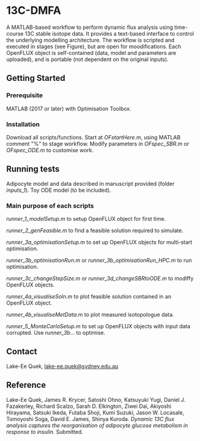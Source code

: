 # 13C-DMFA
A MATLAB-based workflow to perform dynamic flux analysis using time-course 13C stable isotope data. It provides a text-based interface to control the underlying modelling architecture. The workflow is scripted and executed in stages (see Figure), but are open for moodifications. Each OpenFLUX object is self-contained (data, model and parameters are uploaded), and is portable (not dependent on the original inputs).

## Getting Started
### Prerequisite
MATLAB (2017 or later) with Optimisation Toolbox.

### Installation
Download all scripts/functions. Start at *OFstartHere.m*, using MATLAB comment "%" to stage workflow. Modify parameters in *OFspec_SBR.m* or *OFspec_ODE.m* to customise work.

## Running tests
Adipocyte model and data described in manuscript provided (folder *inputs_1*). Toy ODE model (to be included).

### Main purpose of each scripts
*runner_1_modelSetup.m* to setup OpenFLUX object for first time.

*runner_2_genFeasible.m* to find a feasible solution required to simulate.

*runner_3a_optimisationSetup.m* to set up OpenFLUX objects for multi-start optimisation.

*runner_3b_optimisationRun.m* or *runner_3b_optimisationRun_HPC.m* to run optimisation.

*runner_3c_changeStepSize.m* or *runner_3d_changeSBRtoODE.m* to modiffy OpenFLUX objects.

*runner_4a_visualiseSoln.m* to plot feasible solution contained in an OpenFLUX object.

*runner_4b_visualiseMetData*.m to plot measured isotopologue data.

*runner_5_MonteCarloSetup.m* to set up OpenFLUX objects with input data corrupted. Use *runner_3b...* to optimise.

## Contact
Lake-Ee Quek, lake-ee.quek@sydney.edu.au

## Reference
Lake-Ee Quek, James R. Krycer, Satoshi Ohno, Katsuyuki  Yugi, Daniel J. Fazakerley, Richard Scalzo, Sarah D. Elkington, Ziwei Dai, Akiyoshi Hirayama, Satsuki Ikeda, Futaba Shoji, Kumi Suzuki, Jason W. Locasale, Tomoyoshi Soga, David E. James, Shinya Kuroda. *Dynamic 13C flux analysis captures the reorganisation of adipocyte glucose metabolism in response to insulin.* Submitted.
